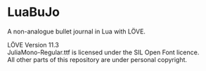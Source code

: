 # LuaBuJo
A non-analogue bullet journal in Lua with LÖVE.

LÖVE Version 11.3\
JuliaMono-Regular.ttf is licensed under the SIL Open Font licence.\
All other parts of this repository are under personal copyright.
